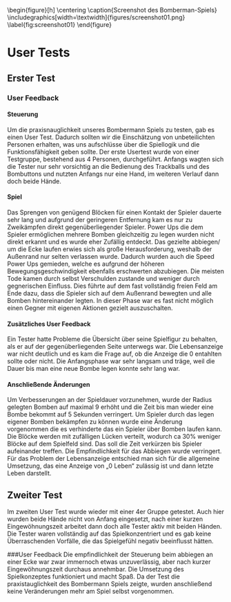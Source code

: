 
\begin{figure}[h]
    \centering
    \caption{Screenshot des Bomberman-Spiels}
    \includegraphics[width=\textwidth]{figures/screenshot01.png}
    \label{fig:screenshot01}
\end{figure}

# User Tests
## Erster Test
### User Feedback
#### Steuerung
Um die praxisnauglichkeit unseres Bombermann Spiels zu testen, gab es einen User Test. Dadurch sollten wir die Einschätzung von unbeteilichten Personen erhalten, was uns aufschlüsse über die Spiellogik und die Funktionsfähigkeit geben sollte. Der erste Usertest wurde von einer Testgruppe, bestehend aus 4 Personen, durchgeführt. Anfangs wagten sich die Tester nur sehr vorsichtig an die Bedienung des Trackballs und des Bombuttons und nutzten Anfangs nur eine Hand, im weiteren Verlauf dann doch beide Hände.


#### Spiel
Das Sprengen von genügend Blöcken für einen Kontakt der Spieler dauerte sehr lang und aufgrund der geringeren Entfernung kam es nur zu Zweikämpfen direkt gegenüberliegender Spieler. Power Ups die dem Spieler ermöglichen mehrere Bomben gleichzeitig zu legen wurden nicht direkt erkannt und es wurde eher Zufällig entdeckt. Das gezielte abbiegen/ um die Ecke laufen erwies sich als große Herausforderung, weshalb der Außenrand nur selten verlassen wurde. Dadurch wurden auch die Speed Power Ups gemieden, welche es aufgrund der höheren Bewegungsgeschwindigkeit ebenfalls erschwerten abzubiegen. Die meisten Tode kamen durch selbst Verschulden zustande und weniger durch gegnerischen Einfluss. Dies führte auf dem fast vollständig freien Feld am Ende dazu, dass die Spieler sich auf dem Außenrand bewegten und alle Bomben hintereinander legten. In dieser Phase war es fast nicht möglich einen Gegner mit eigenen Aktionen gezielt auszuschalten.

#### Zusätzliches User Feedback
Ein Tester hatte Probleme die Übersicht über seine Spielfigur zu behalten, als er auf der gegenüberliegenden Seite unterwegs war. Die Lebensanzeige war nicht deutlich und es kam die Frage auf, ob die Anzeige die 0 entahlten sollte oder nicht. Die Anfangsphase war sehr langsam und träge, weil die Dauer bis man eine neue Bombe legen konnte sehr lang war.

#### Anschließende Änderungen

Um Verbesserungen an der Spieldauer vorzunehmen, wurde der Radius gelegten Bomben auf maximal 9 erhöht und die Zeit bis man wieder eine Bombe bekommt auf 5 Sekunden verringert. Um Spieler durch das legen eigener Bomben bekämpfen zu können wurde eine Änderung vorgenommen die es verhinderte das ein Spieler über Bomben laufen kann. Die Blöcke werden mit zufälligen Lücken verteilt, wodurch ca 30% weniger Blöcke auf dem Spielfeld sind. Das soll die Zeit verkürzen bis Spieler aufeinander treffen. Die Empfindlichkeit für das Abbiegen wurde verringert. Für das Problem der Lebensanzeige entschied man sich für die allgemeine Umsetzung, das eine Anzeige von „0 Leben“ zulässig ist und dann letzte Leben darstellt.

## Zweiter Test

Im zweiten User Test wurde wieder mit einer 4er Gruppe getestet. Auch hier wurden beide Hände nicht von Anfang eingesetzt, nach einer kurzen Eingewöhnungszeit arbeitet dann doch alle Tester aktiv mit beiden Händen. Die Tester waren vollständig auf das Spielkonzentriert und es gab keine Überraschenden Vorfälle, die das Spielgefühl negativ beeinflusst hätten.

###User Feedback
Die empfindlichkeit der Steuerung beim abbiegen an einer Ecke war zwar immernoch etwas unzuverlässig, aber nach kurzer Eingewöhnungszeit durchaus annehmbar. Die Umsetzung des Spielkonzeptes funktioniert und macht Spaß. Da der Test die praxistauglichkeit des Bombermann Spiels zeigte, wurden anschließend keine Veränderungen mehr am Spiel selbst vorgenommen.
